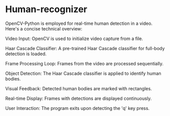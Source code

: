 # Human-recognizer
OpenCV-Python is employed for real-time human detection in a video. Here's a concise technical overview:

Video Input: 
OpenCV is used to initialize video capture from a file.

Haar Cascade Classifier: 
A pre-trained Haar Cascade classifier for full-body detection is loaded.

Frame Processing Loop: 
Frames from the video are processed sequentially.

Object Detection: 
The Haar Cascade classifier is applied to identify human bodies.

Visual Feedback: 
Detected human bodies are marked with rectangles.

Real-time Display: 
Frames with detections are displayed continuously.

User Interaction: 
The program exits upon detecting the 'q' key press.